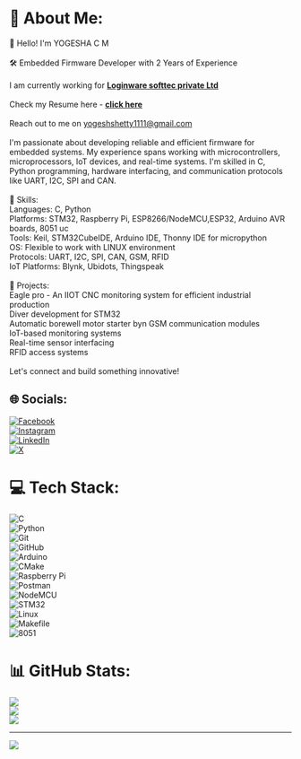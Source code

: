 # 💫 About Me:
👋 Hello! I'm YOGESHA C M<br><br>🛠️ Embedded Firmware Developer with 2 Years of Experience<br><br>              I am currently working for [**Loginware softtec private Ltd**](https://loginwaresofttec.com/)<br><br>              Check my Resume here - [**click here**](https://your-resume-link.com)<br><br>              Reach out to me on yogeshshetty1111@gmail.com<br><br>I'm passionate about developing reliable and efficient firmware for embedded systems. My experience spans working with microcontrollers, microprocessors, IoT devices, and real-time systems. I'm skilled in C, Python programming, hardware interfacing, and communication protocols like UART, I2C, SPI and CAN.<br><br>🔧 Skills:<br>              Languages: C, Python<br>              Platforms: STM32, Raspberry Pi, ESP8266/NodeMCU,ESP32, Arduino AVR boards, 8051 uc<br>              Tools: Keil, STM32CubeIDE, Arduino IDE, Thonny IDE for micropython<br>              OS: Flexible to work with LINUX environment<br>              Protocols: UART, I2C, SPI, CAN, GSM, RFID<br>              IoT Platforms: Blynk, Ubidots, Thingspeak<br><br>🚀 Projects:<br>              Eagle pro - An IIOT CNC monitoring system for efficient industrial production<br>              Diver development for STM32<br>              Automatic borewell motor starter byn GSM communication modules <br>              IoT-based monitoring systems<br>              Real-time sensor interfacing<br>              RFID access systems<br><br>Let's connect and build something innovative!


## 🌐 Socials:  
[![Facebook](https://img.shields.io/badge/Facebook-%231877F2.svg?logo=Facebook&logoColor=white)](https://www.facebook.com/share/1GKPZQBASp/) &emsp;  
[![Instagram](https://img.shields.io/badge/Instagram-%23E4405F.svg?logo=Instagram&logoColor=white)](https://www.instagram.com/yogesh_shetty_c_m/) &emsp;  
[![LinkedIn](https://img.shields.io/badge/LinkedIn-%230077B5.svg?logo=linkedin&logoColor=white)](https://www.linkedin.com/in/yogesh-shetty-c-m-3889142b2/) &emsp;  
[![X](https://img.shields.io/badge/X-black.svg?logo=X&logoColor=white)](https://x.com/yogesh_shetty_)  
  


# 💻 Tech Stack:
![C](https://img.shields.io/badge/c-%2300599C.svg?style=for-the-badge&logo=c&logoColor=white)  
![Python](https://img.shields.io/badge/python-3670A0?style=for-the-badge&logo=python&logoColor=ffdd54)  
![Git](https://img.shields.io/badge/git-%23F05033.svg?style=for-the-badge&logo=git&logoColor=white)  
![GitHub](https://img.shields.io/badge/github-%23121011.svg?style=for-the-badge&logo=github&logoColor=white)  
![Arduino](https://img.shields.io/badge/-Arduino-00979D?style=for-the-badge&logo=Arduino&logoColor=white)  
![CMake](https://img.shields.io/badge/CMake-%23008FBA.svg?style=for-the-badge&logo=cmake&logoColor=white)  
![Raspberry Pi](https://img.shields.io/badge/-Raspberry_Pi-C51A4A?style=for-the-badge&logo=Raspberry-Pi)  
![Postman](https://img.shields.io/badge/Postman-FF6C37?style=for-the-badge&logo=postman&logoColor=white)  
![NodeMCU](https://img.shields.io/badge/NodeMCU-003366?style=for-the-badge&logo=esp8266&logoColor=white)  
![STM32](https://img.shields.io/badge/STM32-03234B?style=for-the-badge&logo=stmicroelectronics&logoColor=white)  
![Linux](https://img.shields.io/badge/Linux-FCC624?style=for-the-badge&logo=linux&logoColor=black)  
![Makefile](https://img.shields.io/badge/Makefile-0769AD?style=for-the-badge&logo=gnu&logoColor=white)  
![8051](https://img.shields.io/badge/8051-004080?style=for-the-badge&logoColor=white)

# 📊 GitHub Stats:
![](https://github-readme-stats.vercel.app/api?username=YOGESH-SHETTY-C-M&theme=dark&hide_border=false&include_all_commits=false&count_private=false)<br/>
![](https://github-readme-streak-stats.herokuapp.com/?user=YOGESH-SHETTY-C-M&theme=dark&hide_border=false)<br/>
![](https://github-readme-stats.vercel.app/api/top-langs/?username=YOGESH-SHETTY-C-M&theme=dark&hide_border=false&include_all_commits=false&count_private=false&layout=compact)

---
[![](https://visitcount.itsvg.in/api?id=YOGESH-SHETTY-C-M&icon=0&color=0)](https://visitcount.itsvg.in)

<!-- Proudly created with GPRM ( https://gprm.itsvg.in ) -->
